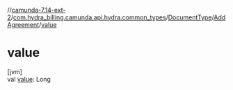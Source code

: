 //[camunda-7.14-ext-2](../../../../index.md)/[com.hydra_billing.camunda.api.hydra.common_types](../../index.md)/[DocumentType](../index.md)/[AddAgreement](index.md)/[value](value.md)

# value

[jvm]\
val [value](value.md): Long
